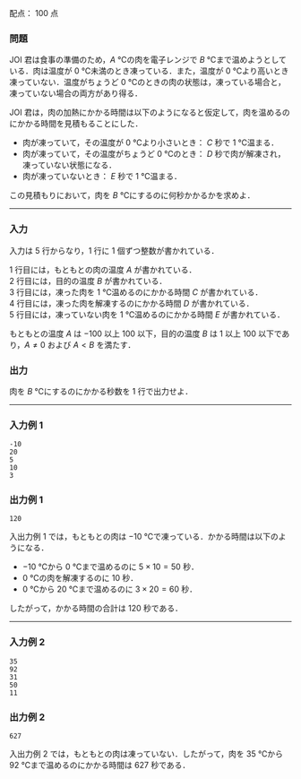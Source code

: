 配点： $100$ 点

### 問題

JOI 君は食事の準備のため，$A$ ℃の肉を電子レンジで $B$ ℃まで温めようとしている．肉は温度が $0$ ℃未満のとき凍っている．また，温度が $0$ ℃より高いとき凍っていない．温度がちょうど $0$ ℃のときの肉の状態は，凍っている場合と，凍っていない場合の両方があり得る．

JOI 君は，肉の加熱にかかる時間は以下のようになると仮定して，肉を温めるのにかかる時間を見積もることにした．

- 肉が凍っていて，その温度が $0$ ℃より小さいとき： $C$ 秒で $1$ ℃温まる．
- 肉が凍っていて，その温度がちょうど $0$ ℃のとき： $D$ 秒で肉が解凍され，凍っていない状態になる．
- 肉が凍っていないとき： $E$ 秒で $1$ ℃温まる．

この見積もりにおいて，肉を $B$ ℃にするのに何秒かかるかを求めよ．

---

### 入力

入力は $5$ 行からなり，$1$ 行に $1$ 個ずつ整数が書かれている．

$1$ 行目には，もともとの肉の温度 $A$ が書かれている．  
$2$ 行目には，目的の温度 $B$ が書かれている．  
$3$ 行目には，凍った肉を $1$ ℃温めるのにかかる時間 $C$ が書かれている．  
$4$ 行目には，凍った肉を解凍するのにかかる時間 $D$ が書かれている．  
$5$ 行目には，凍っていない肉を $1$ ℃温めるのにかかる時間 $E$ が書かれている．

もともとの温度 $A$ は $-100$ 以上 $100$ 以下，目的の温度 $B$ は $1$ 以上 $100$ 以下であり，$A \neq 0$ および $A < B$ を満たす．

### 出力

肉を $B$ ℃にするのにかかる秒数を $1$ 行で出力せよ．

---

### 入力例 1

```
-10
20
5
10
3
```

### 出力例 1

```
120
```

入出力例 $1$ では，もともとの肉は $-10$ ℃で凍っている．かかる時間は以下のようになる．

- $-10$ ℃から $0$ ℃まで温めるのに $5 \times 10 = 50$ 秒．
- $0$ ℃の肉を解凍するのに $10$ 秒．
- $0$ ℃から $20$ ℃まで温めるのに $3 \times 20 = 60$ 秒．

したがって，かかる時間の合計は $120$ 秒である．

---

### 入力例 2

```
35
92
31
50
11
```

### 出力例 2

```
627
```

入出力例 $2$ では，もともとの肉は凍っていない．したがって，肉を $35$ ℃から $92$ ℃まで温めるのにかかる時間は $627$ 秒である．
